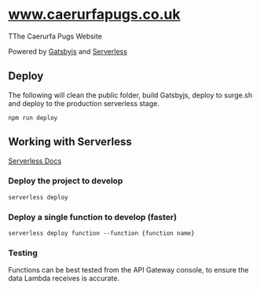 # www.caerurfapugs.co.uk
TThe Caerurfa Pugs Website

Powered by [Gatsbyjs](https://www.gatsbyjs.org) and [Serverless](https://serverless.com)

## Deploy
The following will clean the public folder, build Gatsbyjs, deploy to surge.sh and deploy to the production serverless stage.
```
npm run deploy
```

## Working with Serverless
[Serverless Docs](https://serverless.com/framework/docs/providers/aws/cli-reference/)

### Deploy the project to develop
```
serverless deploy
```

### Deploy a single function to develop (faster)
```
serverless deploy function --function {function name}
```

### Testing
Functions can be best tested from the API Gateway console, to ensure the data Lambda receives is accurate.
